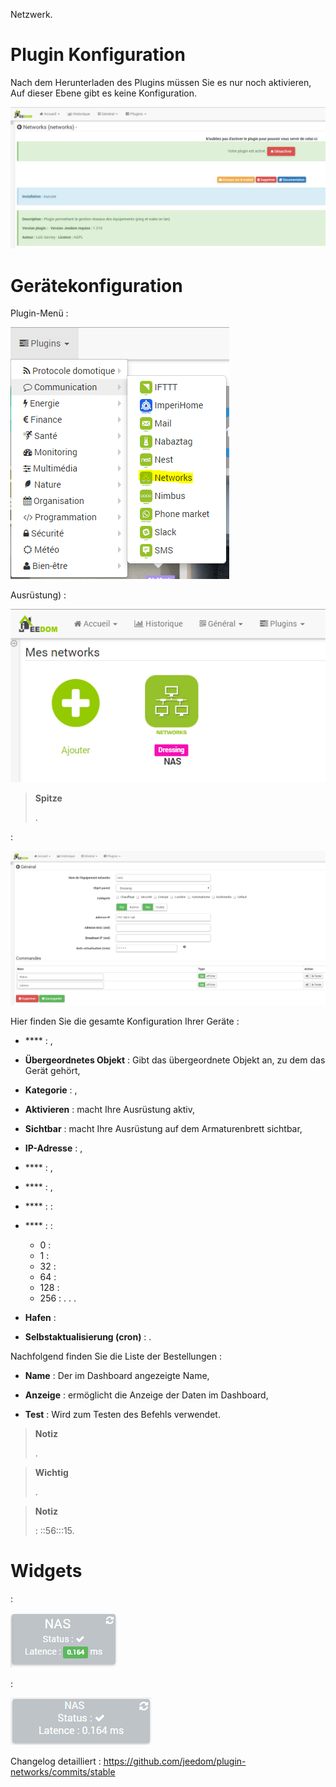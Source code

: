 
Netzwerk.

Plugin Konfiguration 
=======================

Nach dem Herunterladen des Plugins müssen Sie es nur noch aktivieren,
Auf dieser Ebene gibt es keine Konfiguration.

![networks](./images/networks.PNG)

Gerätekonfiguration 
=============================


Plugin-Menü :

![networks2](./images/networks2.PNG)


Ausrüstung) :

![networks3](./images/networks3.PNG)

> **Spitze**
>
> 
> 
> .

 :

![networks4](./images/networks4.PNG)

Hier finden Sie die gesamte Konfiguration Ihrer Geräte :

-   **** : ,

-   **Übergeordnetes Objekt** : Gibt das übergeordnete Objekt an, zu dem das Gerät gehört,

-   **Kategorie** : ,

-   **Aktivieren** : macht Ihre Ausrüstung aktiv,

-   **Sichtbar** : macht Ihre Ausrüstung auf dem Armaturenbrett sichtbar,

-   **IP-Adresse** : ,

-   **** : ,

-   **** : ,

-   **** :  : 
    
-   **** :  : 
    - 0 : 
    - 1 : 
    - 32 : 
    - 64 : 
    - 128 : 
    - 256 : 
. . .

-   **Hafen** : 

-   **Selbstaktualisierung (cron)** : .

Nachfolgend finden Sie die Liste der Bestellungen :

-   **Name** : Der im Dashboard angezeigte Name,

-   **Anzeige** : ermöglicht die Anzeige der Daten im Dashboard,

-   **Test** : Wird zum Testen des Befehls verwendet.

> **Notiz**
>
> .

> **Wichtig**
>
> 
> .

> **Notiz**
>
>  : ::56:::15.

Widgets 
=======

 :

![networks5](./images/networks5.PNG)

 :

![networks6](./images/networks6.PNG)

Changelog detailliert :
<https://github.com/jeedom/plugin-networks/commits/stable>
